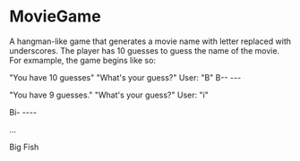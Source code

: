 # MovieGame

A hangman-like game that generates a movie name with letter replaced with underscores. 
The player has 10 guesses to guess the name of the movie. 
For exmample, the game begins like so:

"You have 10 guesses"
"What's your guess?"
User: "B"
B-- ---

"You have 9 guesses."
"What's your guess?"
User: "i"

Bi- ----

...

Big Fish
